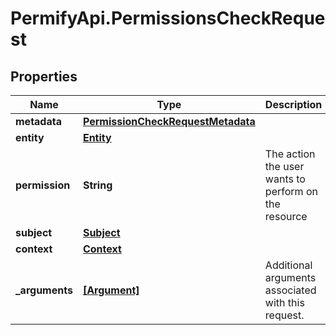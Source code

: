 # PermifyApi.PermissionsCheckRequest

## Properties

Name | Type | Description | Notes
------------ | ------------- | ------------- | -------------
**metadata** | [**PermissionCheckRequestMetadata**](PermissionCheckRequestMetadata.md) |  | [optional] 
**entity** | [**Entity**](Entity.md) |  | [optional] 
**permission** | **String** | The action the user wants to perform on the resource | [optional] 
**subject** | [**Subject**](Subject.md) |  | [optional] 
**context** | [**Context**](Context.md) |  | [optional] 
**_arguments** | [**[Argument]**](Argument.md) | Additional arguments associated with this request. | [optional] 



